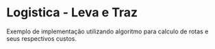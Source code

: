 # Logistica - Leva e Traz
Exemplo de implementação utilizando algoritmo para calculo de rotas e seus respectivos custos.
